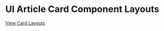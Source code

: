 # UI Article Card Component Layouts

[View Card Layouts](https://apcurran.github.io/ui-article-cards-components/)